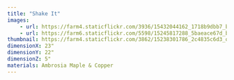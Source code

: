 ```yaml
---
title: "Shake It"
images:
    - url: https://farm4.staticflickr.com/3936/15432044162_1718b9dbb7_b.jpg
    - url: https://farm6.staticflickr.com/5598/15245817288_5baeace67d_b.jpg
thumbnail: https://farm4.staticflickr.com/3862/15238301786_2c4835c6d3_o.png
dimensionX: 23"
dimensionY: 22"
dimensionZ: 5"
materials: Ambrosia Maple & Copper
---
```


